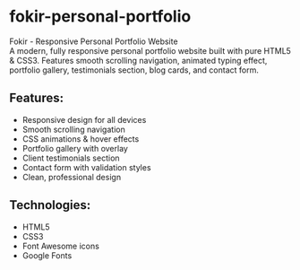 # fokir-personal-portfolio
Fokir - Responsive Personal Portfolio Website  
A modern, fully responsive personal portfolio website built with pure HTML5 & CSS3. Features smooth scrolling navigation, animated typing effect, portfolio gallery, testimonials section, blog cards, and contact form.

## Features:
- Responsive design for all devices
- Smooth scrolling navigation
- CSS animations & hover effects
- Portfolio gallery with overlay
- Client testimonials section
- Contact form with validation styles
- Clean, professional design

## Technologies:
- HTML5
- CSS3
- Font Awesome icons
- Google Fonts
